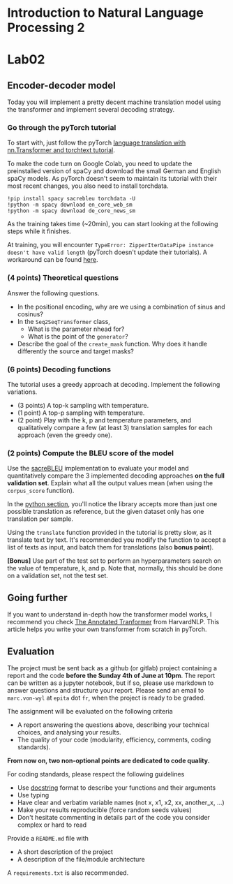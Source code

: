 # Introduction to Natural Language Processing 2
# Lab02

## Encoder-decoder model

Today you will implement a pretty decent machine translation model using the transformer and implement several decoding strategy.

###  Go through the pyTorch tutorial

To start with, just follow the pyTorch [language translation with nn.Transformer and torchtext tutorial](https://pytorch.org/tutorials/beginner/translation_transformer.html).

To make the code turn on Google Colab, you need to update the preinstalled version of spaCy and download the small German and English spaCy models. As pyTorch doesn't seem to maintain its tutorial with their most recent changes, you also need to install torchdata.
```
!pip install spacy sacrebleu torchdata -U
!python -m spacy download en_core_web_sm
!python -m spacy download de_core_news_sm
```

As the training takes time (~20min), you can start looking at the following steps while it finishes.

At training, you will encounter `TypeError: ZipperIterDataPipe instance doesn't have valid length` (pyTorch doesn't update their tutorials). A workaround can be found [here](https://github.com/pytorch/tutorials/issues/1868).

### **(4 points)** Theoretical questions

Answer the following questions.

* In the positional encoding, why are we using a combination of sinus and cosinus?
* In the `Seq2SeqTransformer` class,
  * What is the parameter nhead for?
  * What is the point of the `generator`?
* Describe the goal of the `create_mask` function. Why does it handle differently the source and target masks?
  

### **(6 points)** Decoding functions

The tutorial uses a greedy approach at decoding. Implement the following variations.
* (3 points) A top-k sampling with temperature.
* (1 point) A top-p sampling with temperature.
* (2 point) Play with the k, p and temperature parameters, and qualitatively compare a few (at least 3) translation samples for each approach (even the greedy one).

### **(2 points)** Compute the BLEU score of the model

Use the [sacreBLEU](https://github.com/mjpost/sacreBLEU) implementation to evaluate your model and quantitatively compare the 3 implemented decoding approaches **on the full validation set**. Explain what all the output values mean (when using the `corpus_score` function).

In the [python section](https://github.com/mjpost/sacrebleu#using-sacrebleu-from-python), you'll notice the library accepts more than just one possible translation as reference, but the given dataset only has one translation per sample.

Using the `translate` function provided in the tutorial is pretty slow, as it translate text by text. It's recommended you modify the function to accept a list of texts as input, and batch them for translations (also **bonus point**).

**\[Bonus\]** Use part of the test set to perform an hyperparameters search on the value of temperature, k, and p. Note that, normally, this should be done on a validation set, not the test set.

## Going further

If you want to understand in-depth how the transformer model works, I recommend you check [The Annotated Tranformer](http://nlp.seas.harvard.edu/2018/04/03/attention.html) from HarvardNLP. This article helps you write your own transformer from scratch in pyTorch.

## Evaluation

The project must be sent back as a github (or gitlab) project containing a report and the code **before the Sunday 4th of June at 10pm**. The report can be written as a jupyter notebook, but if so, please use markdown to answer questions and structure your report. Please send an email to `marc.von-wyl` at `epita` dot `fr`, when the project is ready to be graded.

The assignment will be evaluated on the following criteria

* A report answering the questions above, describing your technical choices, and analysing your results.
* The quality of your code (modularity, efficiency, comments, coding standards).

**From now on, two non-optional points are dedicated to code quality.**

For coding standards, please respect the following guidelines
* Use [docstring](https://www.programiz.com/python-programming/docstrings) format to describe your functions and their arguments
* Use typing
* Have clear and verbatim variable names (not x, x1, x2, xx, another_x, ...)
* Make your results reproducible (force random seeds values)
* Don't hesitate commenting in details part of the code you consider complex or hard to read

Provide a `README.md` file with 
* A short description of the project
* A description of the file/module architecture

A `requirements.txt` is also recommended.
